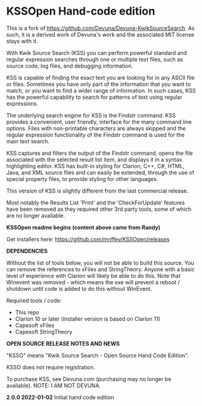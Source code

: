 # KSSOpen Hand-code edition # 
This is a fork of https://github.com/Devuna/Devuna-KwikSourceSearch. As such, it is a derived work of Devuna's work and the associated MIT license stays with it.

With Kwik Source Search (KSS) you can perform powerful standard and regular expression searches through one or multiple text files, such as source code, log files, and debugging information.

KSS is capable of finding the exact text you are looking for in any ASCII file or files. Sometimes you have only part of the information that you want to match, or you want to find a wider range of information. In such cases, KSS has the powerful capability to search for patterns of text using regular expressions.

The underlying search engine for KSS is the Findstr command. KSS provides a convenient, user friendly, interface for the many command line options. Files with non-printable characters are always skipped and the regular expression functionality of the Findstr command is used for the main text search.

KSS captures and filters the output of the Findstr command, opens the file associated with the selected result list item, and displays it in a syntax highlighting editor. KSS has built-in styling for Clarion, C++, C#, HTML, Java, and XML source files and can easily be extended, through the use of special property files, to provide styling for other languages.


This version of KSS is slightly different from the last commercial release.

Most notably the Results List 'Print' and the 'CheckForUpdate' features have been removed as they required other 3rd party tools, some of which are no longer available.

**KSSOpen readme begins (content above came from Randy)**

Get installers here: https://github.com/mriffey/KSSOpen/releases

**DEPENDENCIES**

Without the list of tools below, you will not be able to build this source. You can remove the references to xFiles and StringTheory. Anyone with a basic level of experience with Clarion will likely be able to do this. Note that Winevent was removed - which means the exe will prevent a reboot / shutdown until code is added to do this without WinEvent. 

Required tools / code:

- This repo
- Clarion 10 or later (installer version is based on Clarion 11) 
- Capesoft xFiles
- Capesoft StringTheory


**OPEN SOURCE RELEASE NOTES AND NEWS**

"KSSO" means "Kwik Source Search - Open Source Hand Code Edition". 

KSSO does not require registration. 

To purchase KSS, see Devuna.com (purchasing may no longer be available). NOTE: I AM NOT DEVUNA. 

**2.0.0  2022-01-02** Initial hand code edition 

